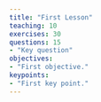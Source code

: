 ```yaml
---
title: "First Lesson"
teaching: 10
exercises: 30
questions: 15
- "Key question"
objectives:
- "First objective."
keypoints:
- "First key point."
---
```

